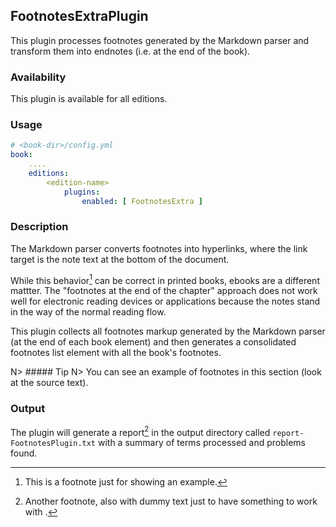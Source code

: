## FootnotesExtraPlugin

This plugin processes footnotes generated by the Markdown parser and
transform them into endnotes (i.e. at the end of the book).

### Availability

This plugin is available for all editions.

### Usage

~~~.yaml
# <book-dir>/config.yml 
book:
    ....
    editions:
        <edition-name>
            plugins:
                enabled: [ FootnotesExtra ]               
~~~ 

### Description

The Markdown parser converts footnotes into hyperlinks, where the link target 
is the note text at the bottom of the document.

While this behavior[^note1] can be correct in printed books, ebooks are a different 
mattter. The "footnotes at the end of the chapter" approach does not work
well for electronic reading devices or applications because the notes stand 
in the way of the normal reading flow.

This plugin collects all footnotes markup generated by the Markdown parser
(at the end of each book element) and then generates a consolidated
footnotes list element with all the book's footnotes.

N> ##### Tip
N> You can see an example of footnotes in this section (look at the source text).

### Output

The plugin will generate a report[^note2] in the output directory called `report-FootnotesPlugin.txt`
with a summary of terms processed and problems found.

[^note1]: This is a footnote just for showing an example.

[^note2]: Another footnote, also with dummy text just to have something to work with .
